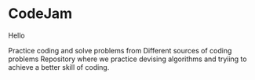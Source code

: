 CodeJam
=======
Hello

Practice coding and solve problems from Different sources of coding problems
Repository where we practice devising algorithms and tryiing to achieve a better skill of coding.
